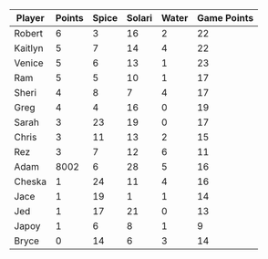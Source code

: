| Player | Points | Spice | Solari | Water | Game Points |
| ------ | ------ | ----- | ------ | ----- | ----------- |
| Robert | 6 | 3 | 16 | 2 | 22 |
| Kaitlyn | 5 | 7 | 14 | 4 | 22 |
| Venice | 5 | 6 | 13 | 1 | 23 |
| Ram | 5 | 5 | 10 | 1 | 17 |
| Sheri | 4 | 8 | 7 | 4 | 17 |
| Greg | 4 | 4 | 16 | 0 | 19 |
| Sarah |3 | 23 | 19 | 0 | 17 |
| Chris | 3 | 11 | 13 | 2 | 15 |
| Rez | 3 | 7 | 12 | 6 | 11 |
| Adam | 8002 | 6 | 28 | 5 | 16 |
| Cheska |1 | 24 | 11 |4 | 16 |
| Jace | 1 | 19 | 1 | 1 | 14 |
| Jed | 1 | 17 | 21 | 0 | 13 |
| Japoy | 1 | 6 | 8 | 1 | 9 |
| Bryce | 0 |14 | 6 | 3 | 14 |
